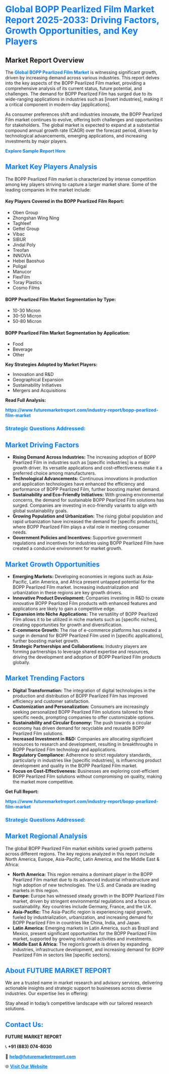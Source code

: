 <h1 style="color: #007BFF;">Global BOPP Pearlized Film Market Report 2025-2033: Driving Factors, Growth Opportunities, and Key Players</h1>

<section id="overview">
<h2>Market Report Overview</h2>
<p>The <a href="https://www.futuremarketreport.com/industry-report/bopp-pearlized-film-market" style="color: #007BFF; text-decoration: none;"><strong>Global BOPP Pearlized Film Market</strong></a> is witnessing significant growth, driven by increasing demand across various industries. This report delves into the key aspects of the BOPP Pearlized Film market, providing a comprehensive analysis of its current status, future potential, and challenges. The demand for BOPP Pearlized Film has surged due to its wide-ranging applications in industries such as [insert industries], making it a critical component in modern-day [applications].</p>
<p>As consumer preferences shift and industries innovate, the BOPP Pearlized Film market continues to evolve, offering both challenges and opportunities for stakeholders. The global market is expected to expand at a substantial compound annual growth rate (CAGR) over the forecast period, driven by technological advancements, emerging applications, and increasing investments by major players.</p>
</section>

<section id="overview">
<p><a href="https://www.futuremarketreport.com/request-sample/reportId=59140" style="color: #007BFF; text-decoration: none;"><strong>Explore Sample Report Here</strong></a></p>
</section>

<section id="key-players">
<h2 style="color: #007BFF;">Market Key Players Analysis</h2>
<p>The BOPP Pearlized Film market is characterized by intense competition among key players striving to capture a larger market share. Some of the leading companies in the market include:</p>
<h4>Key Players Covered in the BOPP Pearlized Film Report:</h4>
<ul><li>Oben Group</li><li>Zhongshan Wing Ning</li><li>Taghleef</li><li>Gettel Group</li><li>Vibac</li><li>SIBUR</li><li>Jindal Poly</li><li>Treofan</li><li>INNOVIA</li><li>Hebei Baoshuo</li><li>Poligal</li><li>Manucor</li><li>FlexFilm</li><li>Toray Plastics</li><li>Cosmo Films</li></ul>
<h4>BOPP Pearlized Film Market Segmentation by Type:</h4>
<ul><li>10-30 Micron</li><li>30-50 Micron</li><li>50-80 Micron</li></ul>

<h4>BOPP Pearlized Film Market Segmentation by Application:</h4>
<ul><li>Food</li><li>Beverage</li><li>Other</li></ul>
<p><strong>Key Strategies Adopted by Market Players:</strong></p>
<ul>
<li>Innovation and R&D</li>
<li>Geographical Expansion</li>
<li>Sustainability Initiatives</li>
<li>Mergers and Acquisitions</li>
</ul>
</section>

<section>
<p><strong>Read Full Analysis: </strong></p><a href="https://www.futuremarketreport.com/industry-report/bopp-pearlized-film-market" style="color: #007BFF; text-decoration: none;"><strong>https://www.futuremarketreport.com/industry-report/bopp-pearlized-film-market</strong></a>
<h3 style="color: #007BFF;">Strategic Questions Addressed:</h3>
</section>

<section id="driving-factors">
<h2 style="color: #007BFF;">Market Driving Factors</h2>
<ul>
<li><strong>Rising Demand Across Industries:</strong> The increasing adoption of BOPP Pearlized Film in industries such as [specific industries] is a major growth driver. Its versatile applications and cost-effectiveness make it a preferred choice among manufacturers.</li>
<li><strong>Technological Advancements:</strong> Continuous innovations in production and application technologies have enhanced the efficiency and performance of BOPP Pearlized Film, further boosting market demand.</li>
<li><strong>Sustainability and Eco-Friendly Initiatives:</strong> With growing environmental concerns, the demand for sustainable BOPP Pearlized Film solutions has surged. Companies are investing in eco-friendly variants to align with global sustainability goals.</li>
<li><strong>Growing Population and Urbanization:</strong> The rising global population and rapid urbanization have increased the demand for [specific products], where BOPP Pearlized Film plays a vital role in meeting consumer needs.</li>
<li><strong>Government Policies and Incentives:</strong> Supportive government regulations and incentives for industries using BOPP Pearlized Film have created a conducive environment for market growth.</li>
</ul>
</section>

<section id="growth-opportunities">
<h2 style="color: #007BFF;">Market Growth Opportunities</h2>
<ul>
<li><strong>Emerging Markets:</strong> Developing economies in regions such as Asia-Pacific, Latin America, and Africa present untapped potential for the BOPP Pearlized Film market. Increasing industrialization and urbanization in these regions are key growth drivers.</li>
<li><strong>Innovative Product Development:</strong> Companies investing in R&D to create innovative BOPP Pearlized Film products with enhanced features and applications are likely to gain a competitive edge.</li>
<li><strong>Expansion into Niche Applications:</strong> The versatility of BOPP Pearlized Film allows it to be utilized in niche markets such as [specific niches], creating opportunities for growth and diversification.</li>
<li><strong>E-commerce Growth:</strong> The rise of e-commerce platforms has created a surge in demand for BOPP Pearlized Film used in [specific applications], further boosting market growth.</li>
<li><strong>Strategic Partnerships and Collaborations:</strong> Industry players are forming partnerships to leverage shared expertise and resources, driving the development and adoption of BOPP Pearlized Film products globally.</li>
</ul>
</section>

<section id="trending-factors">
<h2 style="color: #007BFF;">Market Trending Factors</h2>
<ul>
<li><strong>Digital Transformation:</strong> The integration of digital technologies in the production and distribution of BOPP Pearlized Film has improved efficiency and customer satisfaction.</li>
<li><strong>Customization and Personalization:</strong> Consumers are increasingly seeking personalized BOPP Pearlized Film solutions tailored to their specific needs, prompting companies to offer customizable options.</li>
<li><strong>Sustainability and Circular Economy:</strong> The push towards a circular economy has driven demand for recyclable and reusable BOPP Pearlized Film solutions.</li>
<li><strong>Increased Investment in R&D:</strong> Companies are allocating significant resources to research and development, resulting in breakthroughs in BOPP Pearlized Film technology and applications.</li>
<li><strong>Regulatory Compliance:</strong> Adherence to strict regulatory standards, particularly in industries like [specific industries], is influencing product development and quality in the BOPP Pearlized Film market.</li>
<li><strong>Focus on Cost-Effectiveness:</strong> Businesses are exploring cost-efficient BOPP Pearlized Film solutions without compromising on quality, making the market more competitive.</li>
</ul>
</section>

<section>
<p><strong>Get Full Report: </strong></p><a href="https://www.futuremarketreport.com/industry-report/bopp-pearlized-film-market" style="color: #007BFF; text-decoration: none;"><strong>https://www.futuremarketreport.com/industry-report/bopp-pearlized-film-market</strong></a>
<h3 style="color: #007BFF;">Strategic Questions Addressed:</h3>
</section>


<section id="regional-analysis">
<h2 style="color: #007BFF;">Market Regional Analysis</h2>
<p>The global BOPP Pearlized Film market exhibits varied growth patterns across different regions. The key regions analyzed in this report include North America, Europe, Asia-Pacific, Latin America, and the Middle East & Africa:</p>
<ul>
<li><strong>North America:</strong> This region remains a dominant player in the BOPP Pearlized Film market due to its advanced industrial infrastructure and high adoption of new technologies. The U.S. and Canada are leading markets in this region.</li>
<li><strong>Europe:</strong> Europe has witnessed steady growth in the BOPP Pearlized Film market, driven by stringent environmental regulations and a focus on sustainability. Key countries include Germany, France, and the U.K.</li>
<li><strong>Asia-Pacific:</strong> The Asia-Pacific region is experiencing rapid growth, fueled by industrialization, urbanization, and increasing demand for BOPP Pearlized Film in countries like China, India, and Japan.</li>
<li><strong>Latin America:</strong> Emerging markets in Latin America, such as Brazil and Mexico, present significant opportunities for the BOPP Pearlized Film market, supported by growing industrial activities and investments.</li>
<li><strong>Middle East & Africa:</strong> The region’s growth is driven by expanding industries, infrastructure development, and increasing demand for BOPP Pearlized Film in sectors like [specific sectors].</li>
</ul>
</section>

<footer>
<h2 style="color: #007BFF;">About FUTURE MARKET REPORT</h2>
<p>We are a trusted name in market research and advisory services, delivering actionable insights and strategic support to businesses across diverse industries. Our expertise lies in offering:</p>

<p>Stay ahead in today’s competitive landscape with our tailored research solutions.</p>

<h2 style="color: #007BFF;">Contact Us:</h2>
<p><strong>FUTURE MARKET REPORT</strong></p>
<p>📞 <strong>+91 (883) 074-8030</strong></p>
<p>📧 <strong><a href="mailto:help@futuremarketreport.com" style="color: #007BFF;">help@futuremarketreport.com</a></strong></p>
<p>🌐 <strong><a href="https://www.futuremarketreport.com/" style="color: #007BFF;">Visit Our Website</a></strong></p>
</footer>